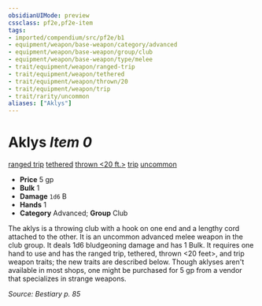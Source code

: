 ```yaml
---
obsidianUIMode: preview
cssclass: pf2e,pf2e-item
tags:
- imported/compendium/src/pf2e/b1
- equipment/weapon/base-weapon/category/advanced
- equipment/weapon/base-weapon/group/club
- equipment/weapon/base-weapon/type/melee
- trait/equipment/weapon/ranged-trip
- trait/equipment/weapon/tethered
- trait/equipment/weapon/thrown/20
- trait/equipment/weapon/trip
- trait/rarity/uncommon
aliases: ["Aklys"]
---
```

# Aklys *Item 0*  
[ranged trip](ranged-trip-b1.md)  [tethered](tethered-b1.md)  [thrown <20 ft.>](thrown.md)  [trip](rules/traits/trip.md)  [uncommon](uncommon.md)  

- **Price** 5 gp
- **Bulk** 1
- **Damage** `1d6` B
- **Hands** 1
- **Category** Advanced; **Group** Club 

The aklys is a throwing club with a hook on one end and a lengthy cord attached to the other. It is an uncommon advanced melee weapon in the club group. It deals 1d6 bludgeoning damage and has 1 Bulk. It requires one hand to use and has the ranged trip, tethered, thrown <20 feet>, and trip weapon traits; the new traits are described below. Though aklyses aren't available in most shops, one might be purchased for 5 gp from a vendor that specializes in strange weapons.

*Source: Bestiary p. 85*